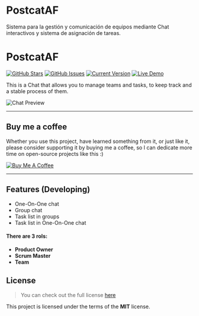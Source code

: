 # PostcatAF

Sistema para la gestión y comunicación de equipos mediante Chat interactivos y sistema de asignación de tareas.


PostcatAF
============
[![GitHub Stars](https://img.shields.io/github/stars/PostcatAF/PostcatAF-frontend.svg)](https://github.com/PostcatAF/PostcatAF-frontend/stargazers) [![GitHub Issues](https://img.shields.io/github/issues/PostcatAF/PostcatAF-frontend.svg)](https://github.com/PostcatAF/PostcatAF-frontend/issues) [![Current Version](https://img.shields.io/badge/version-0.1-green.svg)](https://github.com/PostcatAF/PostcatAF-frontend) [![Live Demo](https://img.shields.io/badge/demo-online-green.svg)](#)

This is a Chat that allows you to manage teams and tasks, to keep track and a stable process of them.

![Chat Preview](https://imgur.com/a/wLrFe5M)

---
## Buy me a coffee

Whether you use this project, have learned something from it, or just like it, please consider supporting it by buying me a coffee, so I can dedicate more time on open-source projects like this :)

<a href="https://www.buymeacoffee.com/" target="_blank"><img src="https://www.buymeacoffee.com/assets/img/custom_images/orange_img.png" alt="Buy Me A Coffee" style="height: auto !important;width: auto !important;" ></a>

---

## Features (Developing)
- One-On-One chat
- Group chat 
- Task list in groups
- Task list in One-On-One chat


#### There are 3 rols:
- **Product Owner**
- **Scrum Master**
- **Team**

## License
>You can check out the full license [here](https://github.com/PostcatAF/PostcatAF-frontend/blob/master/LICENSE)

This project is licensed under the terms of the **MIT** license.
